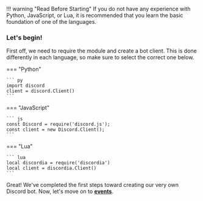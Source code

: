 !!! warning "Read Before Starting"
    If you do not have any experience with Python, JavaScript, or Lua, it is recommended that you learn the basic foundation of one of the languages.
    
### Let's begin!

First off, we need to require the module and create a bot client. This is done differently in each language, so make sure to select the correct one below.

=== "Python"

    ``` py
    import discord
    client = discord.Client()
    ```

=== "JavaScript"

    ``` js
    const Discord = require('discord.js');
    const client = new Discord.Client();
    ```
    
=== "Lua"

    ``` lua
    local discordia = require('discordia')
    local client = discordia.Client()
    ```
    
Great! We've completed the first steps toward creating our very own Discord bot. Now, let's move on to [**events**](https://r0bl0x10501050.github.io/Making-Discord-Bots/Tutorial/events/).
